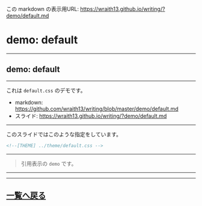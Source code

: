<!--[NOWRITING]-->
<link rel="canonical" href="https://wraith13.github.io/writing/?demo/default.md" />
この markdown の表示用URL: <a rel="canonical" href="https://wraith13.github.io/writing/?demo/default.md">https://wraith13.github.io/writing/?demo/default.md</a>
<!--[/NOWRITING]-->
<!--[RENDERER] REMARK -->
<!--
class: center, middle
-->

# demo:  default

---

<!--
layout: true
-->

## demo: default

---

これは `default.css` のデモです。

- markdown: <https://github.com/wraith13/writing/blob/master/demo/default.md>
- スライド: <https://wraith13.github.io/writing/?demo/default.md>

---

このスライドではこのような指定をしています。

```HTML
<!--[THEME] ../theme/default.css -->
```

---

> 引用表示の `demo` です。

---

<!--
layout: true
-->

---

<!--
class: center, middle
-->

## [一覧へ戻る](./index.md)
